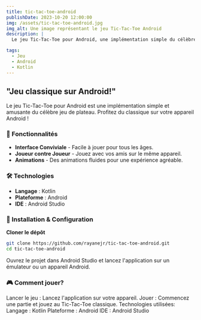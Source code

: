 ```yaml
---
title: tic-tac-toe-android
publishDate: 2023-10-20 12:00:00
img: /assets/tic-tac-toe-android.jpg
img_alt: Une image représentant le jeu Tic-Tac-Toe Android
description: |
  Le jeu Tic-Tac-Toe pour Android, une implémentation simple du célèbre jeu de plateau. Profitez du jeu classique sur votre appareil Android !

tags:
  - Jeu
  - Android
  - Kotlin
---
```


## "Jeu classique sur Android!"

Le jeu Tic-Tac-Toe pour Android est une implémentation simple et amusante du célèbre jeu de plateau. Profitez du classique sur votre appareil Android !

### 🚀 Fonctionnalités

- **Interface Conviviale** - Facile à jouer pour tous les âges.
- **Joueur contre Joueur** - Jouez avec vos amis sur le même appareil.
- **Animations** - Des animations fluides pour une expérience agréable.

### 🛠 Technologies

- **Langage** : Kotlin
- **Plateforme** : Android
- **IDE** : Android Studio

### 🔧 Installation & Configuration

**Cloner le dépôt**

   ```bash
   git clone https://github.com/rayanejr/tic-tac-toe-android.git
   cd tic-tac-toe-android
   ```

Ouvrez le projet dans Android Studio et lancez l'application sur un émulateur ou un appareil Android.

### 🎮 Comment jouer?
Lancer le jeu : Lancez l'application sur votre appareil.
Jouer : Commencez une partie et jouez au Tic-Tac-Toe classique.
Technologies utilisées:
Langage : Kotlin
Plateforme : Android
IDE : Android Studio